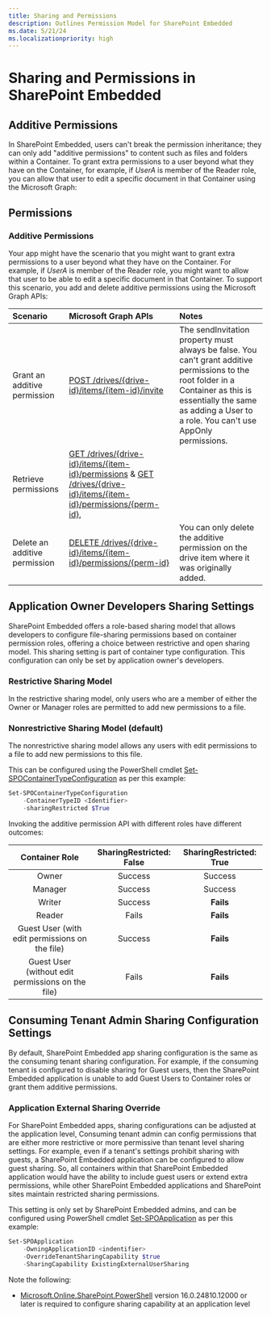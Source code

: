 ```yaml
---
title: Sharing and Permissions
description: Outlines Permission Model for SharePoint Embedded
ms.date: 5/21/24
ms.localizationpriority: high
---
```


# Sharing and Permissions in SharePoint Embedded


## Additive Permissions
In SharePoint Embedded, users can't break the permission inheritance; they can only add "additive permissions" to content such as files and folders within a Container. To grant extra permissions to a user beyond what they have on the Container, for example, if *UserA* is member of the Reader role, you can allow that user to edit a specific document in that Container using the Microsoft Graph: 

## Permissions

### Additive Permissions

Your app might have the scenario that you might want to grant extra permissions to a user beyond what they have on the Container. For example, if *UserA* is member of the Reader role, you might want to allow that user to be able to edit a specific document in that Container. To support this scenario, you add and delete additive permissions using the Microsoft Graph APIs:

|           Scenario            |                                                                           Microsoft Graph APIs                                                                            |                                                                                                          Notes                                                                                                          |
| :---------------------------- | :-------------------------------------------------------------------------------------------------------------------------------------------------------------------------- | :---------------------------------------------------------------------------------------------------------------------------------------------------------------------------------------------------------------------- |
| Grant an additive permission  | [POST /drives/{drive-id}/items/{item-id}/invite](/graph/api/driveitem-invite)                                                                                               | The sendInvitation property must always be false. You can't grant additive permissions to the root folder in a Container as this is essentially the same as adding a User to a role. You can't use AppOnly permissions. |
| Retrieve permissions          | [GET /drives/{drive-id}/items/{item-id}/permissions](/graph/api/permission-get) & [GET /drives/{drive-id}/items/{item-id}/permissions/{perm-id}](/graph/api/permission-get), |                                                                                                                                                                                                                         |
| Delete an additive permission | [DELETE /drives/{drive-id}/items/{item-id}/permissions/{perm-id}](/graph/api/permission-delete)                                                                             | You can only delete the additive permission on the drive item where it was originally added.                                                                                                                            |




## Application Owner Developers Sharing Settings

SharePoint Embedded offers a role-based sharing model that allows developers to configure file-sharing permissions based on container permission roles,  offering a choice between restrictive and open sharing model. This sharing setting is part of container type configuration. This configuration can only be set by application owner's developers.

### Restrictive Sharing Model

In the restrictive sharing model, only users who are a member of either the Owner or Manager roles are permitted to add new permissions to a file.

### Nonrestrictive Sharing Model (default)

The nonrestrictive sharing model allows any users with edit permissions to a file to add new permissions to this file.

This can be configured using the PowerShell cmdlet [Set-SPOContainerTypeConfiguration](/powershell/module/sharepoint-online/set-SPOContainerTypeConfiguration) as per this example:


```powershell
Set-SPOContainerTypeConfiguration
    -ContainerTypeID <Identifier>
    -sharingRestricted $True
```
Invoking the additive permission API with different roles have different outcomes:

|      Container Role                               | SharingRestricted: False                 |  SharingRestricted: True  |
| :-----------------------------------------------: | :--------------------------------------: | :-----------------------: |
| Owner                                             |                  Success                 | Success                   |
| Manager                                           |                  Success                 | Success                   |
| Writer                                            |                  Success                 | **Fails**                 |
| Reader                                            |                  Fails                   | **Fails**                 |
| Guest User (with edit permissions on the file)    |                   Success                | **Fails**                 |
| Guest User (without edit permissions on the file) |                Fails                     | **Fails**                 |
 



## Consuming Tenant Admin Sharing Configuration Settings

By default, SharePoint Embedded app sharing configuration is the same as the consuming tenant sharing configuration. For example, if the consuming tenant is configured to disable sharing for Guest users, then the SharePoint Embedded application is unable to add Guest Users to Container roles or grant them additive permissions.

### Application External Sharing Override

For SharePoint Embedded apps, sharing configurations can be adjusted at the application level, Consuming tenant admin can config permissions that are either more restrictive or more permissive than tenant level sharing settings. For example, even if a tenant's settings prohibit sharing with guests, a SharePoint Embedded application can be configured to allow guest sharing. So, all containers within that SharePoint Embedded application would have the ability to include guest users or extend extra permissions, while other SharePoint Embedded applications and SharePoint sites maintain restricted sharing permissions.

This setting is only set by SharePoint Embedded admins, and can be configured using PowerShell cmdlet [Set-SPOApplication](/powershell/module/sharepoint-online/set-SPOApplication) as per this example:

```powershell
Set-SPOApplication 
    -OwningApplicationID <indentifier>
    -OverrideTenantSharingCapability $true
    -SharingCapability ExistingExternalUserSharing
```

Note the following:

- [Microsoft.Online.SharePoint.PowerShell](/powershell/sharepoint/sharepoint-online/connect-sharepoint-online) version 16.0.24810.12000 or later is required to configure sharing capability at an application level


